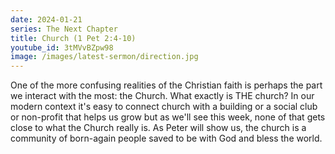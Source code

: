 ```yaml
---
date: 2024-01-21
series: The Next Chapter
title: Church (1 Pet 2:4-10)
youtube_id: 3tMVvBZpw98
image: /images/latest-sermon/direction.jpg
---
```

One of the more confusing realities of the Christian faith is perhaps the part we interact with the most: the Church. What exactly is THE church? In our modern context it's easy to connect church with a building or a social club or non-profit that helps us grow but as we'll see this week, none of that gets close to what the Church really is. As Peter will show us, the church is a community of born-again people saved to be with God and bless the world.
